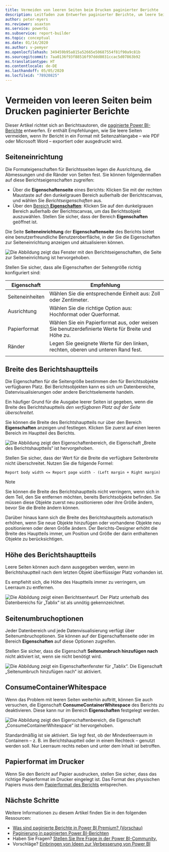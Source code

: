 ```yaml
---
title: Vermeiden von leeren Seiten beim Drucken paginierter Berichte
description: Leitfaden zum Entwerfen paginierter Berichte, um leere Seiten beim Drucken zu vermeiden.
author: peter-myers
ms.reviewer: asaxton
ms.service: powerbi
ms.subservice: report-builder
ms.topic: conceptual
ms.date: 01/14/2020
ms.author: v-pemyer
ms.openlocfilehash: 349459b95a815a52665e50687554f81f90a9c81b
ms.sourcegitcommit: 7aa0136f93f88516f97ddd8031ccac5d07863b92
ms.translationtype: HT
ms.contentlocale: de-DE
ms.lasthandoff: 05/05/2020
ms.locfileid: "78920825"
---
```

# <a name="avoid-blank-pages-when-printing-paginated-reports"></a>Vermeiden von leeren Seiten beim Drucken paginierter Berichte

Dieser Artikel richtet sich an Berichtsautoren, die [paginierte Power BI-Berichte](../paginated-reports/paginated-reports-report-builder-power-bi.md) entwerfen. Er enthält Empfehlungen, wie Sie leere Seiten vermeiden, wenn Ihr Bericht in ein Format mit Seitenzahlangabe – wie PDF oder Microsoft Word – exportiert oder ausgedruckt wird.

## <a name="page-setup"></a>Seiteneinrichtung

Die Formateigenschaften für Berichtsseiten legen die Ausrichtung, die Abmessungen und die Ränder von Seiten fest. Sie können folgendermaßen auf diese Berichtseigenschaften zugreifen:

- Über die **Eigenschaftenseite** eines Berichts: Klicken Sie mit der rechten Maustaste auf den dunkelgrauen Bereich außerhalb der Berichtscanvas, und wählen Sie _Berichtseigenschaften_ aus.
- Über den [Bereich **Eigenschaften**](../paginated-reports/paginated-reports-report-design-view.md#4-properties-pane): Klicken Sie auf den dunkelgrauen Bereich außerhalb der Berichtscanvas, um das Berichtsobjekt auszuwählen. Stellen Sie sicher, dass der Bereich **Eigenschaften** geöffnet ist.

Die Seite **Seiteneinrichtung** der **Eigenschaftenseite** des Berichts bietet eine benutzerfreundliche Benutzeroberfläche, in der Sie die Eigenschaften zur Seiteneinrichtung anzeigen und aktualisieren können.

![Die Abbildung zeigt das Fenster mit den Berichtseigenschaften, die Seite zur Seiteneinrichtung ist hervorgehoben.](media/report-paginated-blank-page/report-page-setup-properties.png)

Stellen Sie sicher, dass alle Eigenschaften der Seitengröße richtig konfiguriert sind:

|Eigenschaft|Empfehlung|
|---------|---------|
|Seiteneinheiten|Wählen Sie die entsprechende Einheit aus: Zoll oder Zentimeter.|
|Ausrichtung|Wählen Sie die richtige Option aus: Hochformat oder Querformat.|
|Papierformat|Wählen Sie ein Papierformat aus, oder weisen Sie benutzerdefinierte Werte für Breite und Höhe zu.|
|Ränder|Legen Sie geeignete Werte für den linken, rechten, oberen und unteren Rand fest.|
|||

## <a name="report-body-width"></a>Breite des Berichtshauptteils

Die Eigenschaften für die Seitengröße bestimmen den für Berichtsobjekte verfügbaren Platz. Bei Berichtsobjekten kann es sich um Datenbereiche, Datenvisualisierungen oder andere Berichtselemente handeln.

Ein häufiger Grund für die Ausgabe leerer Seiten ist gegeben, wenn die Breite des Berichtshauptteils _den verfügbaren Platz auf der Seite überschreitet_.

Sie können die Breite des Berichtshauptteils nur über den Bereich **Eigenschaften** anzeigen und festlegen. Klicken Sie zuerst auf einen leeren Bereich im Hauptteil des Berichts.

![Die Abbildung zeigt den Eigenschaftenbereich, die Eigenschaft „Breite des Berichtshauptteils“ ist hervorgehoben.](media/report-paginated-blank-page/report-body-properties-width.png)

Stellen Sie sicher, dass der Wert für die Breite die verfügbare Seitenbreite nicht überschreitet. Nutzen Sie die folgende Formel:

```Report body width <= Report page width - (Left margin + Right margin)```

> [!NOTE]
> Sie können die Breite des Berichtshauptteils nicht verringern, wenn sich in dem Teil, den Sie entfernen möchten, bereits Berichtsobjekte befinden. Sie müssen diese Objekte zuerst neu positionieren oder ihre Größe ändern, bevor Sie die Breite ändern können.
>
> Darüber hinaus kann sich die Breite des Berichtshauptteils automatisch erhöhen, wenn Sie neue Objekte hinzufügen oder vorhandene Objekte neu positionieren oder deren Größe ändern. Der Berichts-Designer erhöht die Breite des Hauptteils immer, um Position und Größe der darin enthaltenen Objekte zu berücksichtigen.

## <a name="report-body-height"></a>Höhe des Berichtshauptteils

Leere Seiten können auch dann ausgegeben werden, wenn im Berichtshauptteil nach dem letzten Objekt überflüssiger Platz vorhanden ist.

Es empfiehlt sich, die Höhe des Hauptteils immer zu verringern, um Leerraum zu entfernen.

![Die Abbildung zeigt einen Berichtsentwurf. Der Platz unterhalb des Datenbereichs für „Tablix“ ist als unnötig gekennzeichnet.](media/report-paginated-blank-page/report-body-remove-trailing-space.png)

## <a name="page-break-options"></a>Seitenumbruchoptionen

Jeder Datenbereich und jede Datenvisualisierung verfügt über Seitenumbruchoptionen. Sie können auf der Eigenschaftenseite oder im Bereich **Eigenschaften** auf diese Optionen zugreifen.

Stellen Sie sicher, dass die Eigenschaft **Seitenumbruch hinzufügen nach** nicht aktiviert ist, wenn sie nicht benötigt wird.

![Die Abbildung zeigt ein Eigenschaftenfenster für „Tablix“. Die Eigenschaft „Seitenumbruch hinzufügen nach“ ist aktiviert.](media/report-paginated-blank-page/data-region-page-break-option-after.png)

## <a name="consume-container-whitespace"></a>ConsumeContainerWhitespace

Wenn das Problem mit leeren Seiten weiterhin auftritt, können Sie auch versuchen, die Eigenschaft **ConsumeContainerWhitespace** des Berichts zu deaktivieren. Diese kann nur im Bereich **Eigenschaften** festgelegt werden.

![Die Abbildung zeigt den Eigenschaftenbereich, die Eigenschaft „ConsumeContainerWhitespace“ ist hervorgehoben.](media/report-paginated-blank-page/report-properties-consumecontainerwhitespace.png)

Standardmäßig ist sie aktiviert. Sie legt fest, ob der Mindestleerraum in Containern – z. B. im Berichtshauptteil oder in einem Rechteck – genutzt werden soll. Nur Leerraum rechts neben und unter dem Inhalt ist betroffen.

## <a name="printer-paper-size"></a>Papierformat im Drucker

Wenn Sie den Bericht auf Papier ausdrucken, stellen Sie sicher, dass das richtige Papierformat im Drucker eingelegt ist. Das Format des physischen Papiers muss dem [Papierformat des Berichts](#page-setup) entsprechen.

## <a name="next-steps"></a>Nächste Schritte

Weitere Informationen zu diesem Artikel finden Sie in den folgenden Ressourcen:

- [Was sind paginierte Berichte in Power BI Premium? (Vorschau)](../paginated-reports/paginated-reports-report-builder-power-bi.md)
- [Paginierung in paginierten Power BI-Berichten](../paginated-reports/paginated-reports-pagination.md)
- Haben Sie Fragen? [Stellen Sie Ihre Frage in der Power BI-Community.](https://community.powerbi.com/)
- Vorschläge? [Einbringen von Ideen zur Verbesserung von Power BI](https://ideas.powerbi.com)
